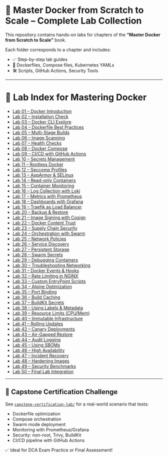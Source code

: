 # 🐳 Master Docker from Scratch to Scale – Complete Lab Collection 

This repository contains hands-on labs for chapters of the **“Master Docker from Scratch to Scale”** book.

Each folder corresponds to a chapter and includes:
- ✅ Step-by-step lab guides
- 🐳 Dockerfiles, Compose files, Kubernetes YAMLs
- 🛠️ Scripts, GitHub Actions, Security Tools

---

# 📘 Lab Index for Mastering Docker

- [Lab 01 – Docker Introduction](./01_docker-introduction/README.md)
- [Lab 02 – Installation Check](./02_installation-check/README.md)
- [Lab 03 – Docker CLI Explore](./03_docker-cli-explore/README.md)
- [Lab 04 – Dockerfile Best Practices](./04_dockerfile-best-practices/README.md)
- [Lab 05 – Multi-Stage Builds](./05_multi-stage-builds/README.md)
- [Lab 06 – Image Scanning](./06_image-scanning/README.md)
- [Lab 07 – Health Checks](./07_health-checks/README.md)
- [Lab 08 – Docker Compose](./08_docker-compose/README.md)
- [Lab 09 – CI/CD with GitHub Actions](./09_ci-cd-with-github-actions/README.md)
- [Lab 10 – Secrets Management](./10_secrets-management/README.md)
- [Lab 11 – Rootless Docker](./11_rootless-docker/README.md)
- [Lab 12 – Seccomp Profiles](./12_seccomp-profiles/README.md)
- [Lab 13 – AppArmor & SELinux](./13_apparmor-and-selinux/README.md)
- [Lab 14 – Read-only Containers](./14_read-only-containers/README.md)
- [Lab 15 – Container Monitoring](./15_container-monitoring/README.md)
- [Lab 16 – Log Collection with Loki](./16_log-collection-with-loki/README.md)
- [Lab 17 – Metrics with Prometheus](./17_metrics-with-prometheus/README.md)
- [Lab 18 – Dashboards with Grafana](./18_dashboards-with-grafana/README.md)
- [Lab 19 – Traefik as Load Balancer](./19_traefik-as-load-balancer/README.md)
- [Lab 20 – Backup & Restore](./20_backup-and-restore/README.md)
- [Lab 21 – Image Signing with Cosign](./21_image-signing-with-cosign/README.md)
- [Lab 22 – Docker Content Trust](./22_docker-content-trust/README.md)
- [Lab 23 – Supply Chain Security](./23_supply-chain-security/README.md)
- [Lab 24 – Orchestration with Swarm](./24_orchestration-with-swarm/README.md)
- [Lab 25 – Network Policies](./25_network-policies/README.md)
- [Lab 26 – Service Discovery](./26_service-discovery/README.md)
- [Lab 27 – Persistent Storage](./27_persistent-storage/README.md)
- [Lab 28 – Swarm Secrets](./28_swarm-secrets/README.md)
- [Lab 29 – Debugging Containers](./29_debugging-containers/README.md)
- [Lab 30 – Troubleshooting Networking](./30_troubleshooting-networking/README.md)
- [Lab 31 – Docker Events & Hooks](./31_docker-events-and-hooks/README.md)
- [Lab 32 – Rate Limiting in NGINX](./32_rate-limiting-in-nginx/README.md)
- [Lab 33 – Custom EntryPoint Scripts](./33_custom-entrypoint-scripts/README.md)
- [Lab 34 – Alpine Optimization](./34_alpine-optimization/README.md)
- [Lab 35 – Port Binding](./35_port-binding/README.md)
- [Lab 36 – Build Caching](./36_build-caching/README.md)
- [Lab 37 – BuildKit Secrets](./37_buildkit-secrets/README.md)
- [Lab 38 – Using Labels & Metadata](./38_using-labels-and-metadata/README.md)
- [Lab 39 – Resource Limits (CPU/Mem)](./39_resource-limits-(cpu-mem)/README.md)
- [Lab 40 – Immutable Infrastructure](./40_immutable-infrastructure/README.md)
- [Lab 41 – Rolling Updates](./41_rolling-updates/README.md)
- [Lab 42 – Canary Deployments](./42_canary-deployments/README.md)
- [Lab 43 – Air-Gapped Restore](./43_air-gapped-restore/README.md)
- [Lab 44 – Audit Logging](./44_audit-logging/README.md)
- [Lab 45 – Using SBOMs](./45_using-sboms/README.md)
- [Lab 46 – High Availability](./46_high-availability/README.md)
- [Lab 47 – Incident Recovery](./47_incident-recovery/README.md)
- [Lab 48 – Hardening Images](./48_hardening-images/README.md)
- [Lab 49 – Security Benchmarks](./49_security-benchmarks/README.md)
- [Lab 50 – Final Lab Integration](./50_final-lab-integration/README.md)

---

## 🏁 Capstone Certification Challenge

See [`capstone-certification-lab/`](./capstone-certification-lab/) for a real-world scenario that tests:

- Dockerfile optimization
- Compose orchestration
- Swarm mode deployment
- Monitoring with Prometheus/Grafana
- Security: non-root, Trivy, BuildKit
- CI/CD pipeline with GitHub Actions

✅ Ideal for DCA Exam Practice or Final Assessment!

